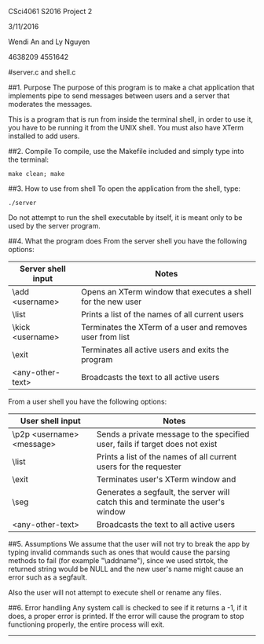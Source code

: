 CSci4061 S2016 Project 2

3/11/2016

Wendi An and Ly Nguyen

4638209 4551642

#server.c and shell.c

##1. Purpose
The purpose of this program is to make a chat application that implements pipe to send messages between users and a server that moderates the messages.

This is a program that is run from inside the terminal shell, in order to use it, you have to be running it from the UNIX shell.  You must also have XTerm installed to add users.

##2. Compile
To compile, use the Makefile included and simply type into the terminal:
```
make clean; make
```
##3. How to use from shell
To open the application from the shell, type:
```
./server
```
Do not attempt to run the shell executable by itself, it is meant only to be used by the server program.

##4. What the program does
From the server shell you have the following options:

| Server shell input        | Notes                                                          |
|---------------------------|----------------------------------------------------------------|
| \add \<username\>           | Opens an XTerm window that executes a shell for the new user   |
| \list                     | Prints a list of the names of all current users                |
| \kick \<username\>          | Terminates the XTerm of a user and removes user from list      |
| \exit                     | Terminates all active users and exits the program              |
| \<any-other-text\>          | Broadcasts the text to all active users                        |

From a user shell you have the following options:

| User shell input          | Notes                                                          |
|---------------------------|----------------------------------------------------------------|
| \p2p \<username\> \<message\> | Sends a private message to the specified user, fails if target does not exist |
| \list                     | Prints a list of the names of all current users for the requester |
| \exit                     | Terminates user's XTerm window and                             |
| \seg                      | Generates a segfault, the server will catch this and terminate the user's window |
| \<any-other-text\>          | Broadcasts the text to all active users                        |

##5. Assumptions
We assume that the user will not try to break the app by typing invalid commands such as ones that would cause the parsing methods to fail (for example "\addname"), since we used strtok, the returned string would be NULL and the new user's name might cause an error such as a segfault.

Also the user will not attempt to execute shell or rename any files.

##6. Error handling
Any system call is checked to see if it returns a -1, if it does, a proper error is printed.  If the error will cause the program to stop functioning properly, the entire process will exit.

________________

